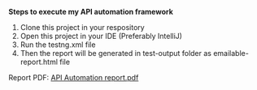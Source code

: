 **Steps to execute my API automation framework**
1. Clone this project in your respository
2. Open this project in your IDE (Preferably IntelliJ)
3. Run the testng.xml file
4. Then the report will be generated in test-output folder as emailable-report.html file

Report PDF: [API Automation report.pdf](https://github.com/user-attachments/files/19732481/API.Automation.report.pdf)
